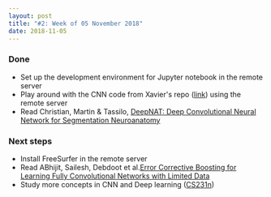 ```yaml
---
layout: post
title: "#2: Week of 05 November 2018"
date: 2018-11-05
---
```


### Done

* Set up the development environment for Jupyter notebook in the remote server
* Play around with the CNN code from Xavier's repo ([link](https://github.com/xbresson/CE7454_2018)) using the remote server
* Read Christian, Martin & Tassilo, [DeepNAT: Deep Convolutional Neural Network for Segmentation Neuroanatomy](https://arxiv.org/abs/1702.08192)



### Next steps

* Install FreeSurfer in the remote server
* Read ABhijit, Sailesh, Debdoot et al.[Error Corrective Boosting for Learning Fully Convolutional Networks with Limited Data](https://arxiv.org/abs/1705.00938) 
* Study more concepts in CNN and Deep learning ([CS231n](https://www.youtube.com/playlist?list=PL3FW7Lu3i5JvHM8ljYj-zLfQRF3EO8sYv))
